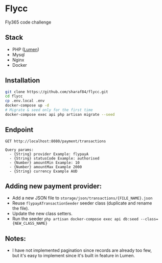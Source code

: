 # Flycc

Fly365 code challenge


## Stack
- PHP ([Lumen](https://lumen.laravel.com/))
- Mysql
- Nginx
- Docker

## Installation

```bash
git clone https://github.com/sharaf84/flycc.git
cd flycc
cp .env.local .env
docker-compose up -d
# Migrate & seed only for the first time
docker-compose exec api php artisan migrate --seed
```

## Endpoint

```
GET http://localhost:8080/payment/transactions

Query params:
  - {String} provider Example: flypayA
  - {String} statusCode Example: authorised
  - {Number} amountMin Example: 10
  - {Number} amountMax Example 2000
  - {String} currency Example AUD
```

## Adding new payment provider:
- Add a new JSON file to `storage/json/transactions/{FILE_NAME}.json`
- Reuse `flypayATransactionSeeder` seeder class (duplicate and rename the file).
- Update the new class setters.
- Run the seeder `php artisan docker-compose exec api db:seed --class={NEW_CLASS_NAME}`

## Notes:
- I have not implemented pagination since records are already too few, but it's easy to implement since it's built in feature in Lumen.